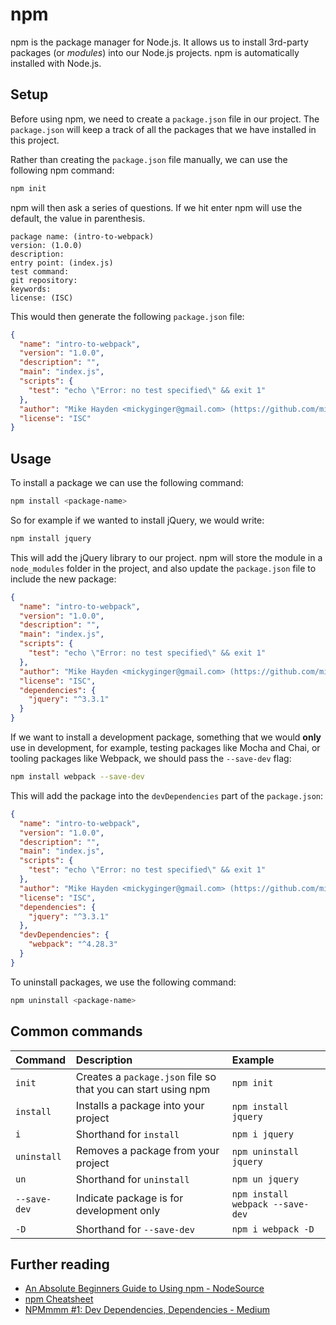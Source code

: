 # npm

npm is the package manager for Node.js. It allows us to install 3rd-party packages (or _modules_) into our Node.js projects. npm is automatically installed with Node.js.

## Setup

Before using npm, we need to create a `package.json` file in our project. The `package.json` will keep a track of all the packages that we have installed in this project.

Rather than creating the `package.json` file manually, we can use the following npm command:

```sh
npm init
```

npm will then ask a series of questions. If we hit enter npm will use the default, the value in parenthesis.

```
package name: (intro-to-webpack)
version: (1.0.0)
description:
entry point: (index.js)
test command:
git repository:
keywords:
license: (ISC)
```

This would then generate the following `package.json` file:

```json
{
  "name": "intro-to-webpack",
  "version": "1.0.0",
  "description": "",
  "main": "index.js",
  "scripts": {
    "test": "echo \"Error: no test specified\" && exit 1"
  },
  "author": "Mike Hayden <mickyginger@gmail.com> (https://github.com/mickyginger)",
  "license": "ISC"
}
```

## Usage

To install a package we can use the following command:

```sh
npm install <package-name>
```

So for example if we wanted to install jQuery, we would write:

```sh
npm install jquery
```

This will add the jQuery library to our project. npm will store the module in a `node_modules` folder in the project, and also update the `package.json` file to include the new package:

```json
{
  "name": "intro-to-webpack",
  "version": "1.0.0",
  "description": "",
  "main": "index.js",
  "scripts": {
    "test": "echo \"Error: no test specified\" && exit 1"
  },
  "author": "Mike Hayden <mickyginger@gmail.com> (https://github.com/mickyginger)",
  "license": "ISC",
  "dependencies": {
    "jquery": "^3.3.1"
  }
}
```

If we want to install a development package, something that we would **only** use in development, for example, testing packages like Mocha and Chai, or tooling packages like Webpack, we should pass the `--save-dev` flag:

```sh
npm install webpack --save-dev
```

This will add the package into the `devDependencies` part of the `package.json`:

```json
{
  "name": "intro-to-webpack",
  "version": "1.0.0",
  "description": "",
  "main": "index.js",
  "scripts": {
    "test": "echo \"Error: no test specified\" && exit 1"
  },
  "author": "Mike Hayden <mickyginger@gmail.com> (https://github.com/mickyginger)",
  "license": "ISC",
  "dependencies": {
    "jquery": "^3.3.1"
  },
  "devDependencies": {
    "webpack": "^4.28.3"
  }
}
```

To uninstall packages, we use the following command:

```sh
npm uninstall <package-name>
```

## Common commands

| Command | Description | Example |
|:--------|:------------|:--------|
| `init` | Creates a `package.json` file so that you can start using npm | `npm init` |
| `install` | Installs a package into your project | `npm install jquery` |
| `i` | Shorthand for `install` | `npm i jquery` |
| `uninstall` | Removes a package from your project | `npm uninstall jquery` |
| `un` | Shorthand for `uninstall` | `npm un jquery` |
| `--save-dev` | Indicate package is for development only | `npm install webpack --save-dev` |
| `-D` | Shorthand for `--save-dev` | `npm i webpack -D` |

## Further reading

* [An Absolute Beginners Guide to Using npm - NodeSource](https://nodesource.com/blog/an-absolute-beginners-guide-to-using-npm/)
* [npm Cheatsheet](https://devhints.io/npm)
* [NPMmmm #1: Dev Dependencies, Dependencies - Medium](https://medium.com/@dylanavery720/npmmmm-1-dev-dependencies-dependencies-8931c2583b0c)

